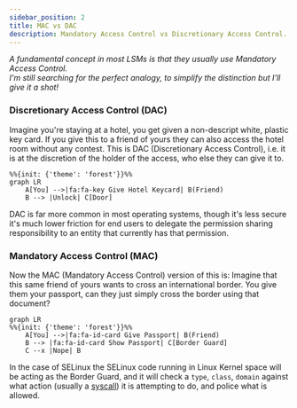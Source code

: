 ```yaml
---
sidebar_position: 2
title: MAC vs DAC
description: Mandatory Access Control vs Discretionary Access Control.
---
```


_A fundamental concept in most LSMs is that they usually use Mandatory Access Control.     
I'm still searching for the perfect analogy, to simplify the distinction but I'll give it a shot!_

### Discretionary Access Control (DAC)

Imagine you're staying at a hotel, you get given a non-descript white, plastic key card. If you give this to a friend of yours they can also access the hotel room without any contest. This is DAC (Discretionary Access Control), i.e. it is at the discretion of the holder of the access, who else they can give it to.

```mermaid
%%{init: {'theme': 'forest'}}%%
graph LR
    A[You] -->|fa:fa-key Give Hotel Keycard| B(Friend)
    B --> |Unlock| C[Door]
```

DAC is far more common in most operating systems, though it's less secure it's much lower friction for end users to delegate the permission sharing responsibility to an entity that currently has that permission.

### Mandatory Access Control (MAC)

Now the MAC (Mandatory Access Control) version of this is: Imagine that this same friend of yours wants to cross an international border. You give them your passport, can they just simply cross the border using that document?

```mermaid
graph LR
%%{init: {'theme': 'forest'}}%%
    A[You] -->|fa:fa-id-card Give Passport| B(Friend)
    B --> |fa:fa-id-card Show Passport| C[Border Guard]
    C --x |Nope| B
```

In the case of SELinux the SELinux code running in Linux Kernel space will be acting as the Border Guard, and it will check a `type`, `class`, `domain` against what action (usually a [syscall](https://en.wikipedia.org/wiki/System_call)) it is attempting to do, and police what is allowed.